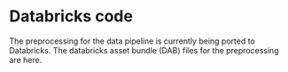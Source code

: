 # Databricks code

The preprocessing for the data pipeline is currently being ported to Databricks. The databricks asset bundle (DAB) files for the preprocessing are here.
